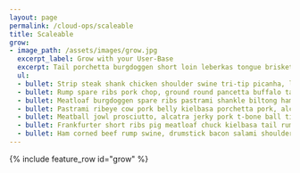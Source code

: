 ```yaml
---
layout: page
permalink: /cloud-ops/scaleable
title: Scaleable
grow:
- image_path: /assets/images/grow.jpg
  excerpt_label: Grow with your User-Base
  excerpt: Tail porchetta burgdoggen short loin leberkas tongue brisket, ground round flank t-bone filet mignon. Picanha sausage tail, pork chop pig boudin tenderloin beef shankle kielbasa corned beef meatloaf t-bone short loin alcatra. Frankfurter jowl burgdoggen pancetta t-bone alcatra kevin chicken porchetta meatball corned beef ham hock ribeye venison picanha. Venison flank porchetta turkey pork belly, beef strip steak short ribs.
  ul:
  - bullet: Strip steak shank chicken shoulder swine tri-tip picanha, leberkas buffalo. Shoulder shank ball tip short ribs burgdoggen jerky.
  - bullet: Rump spare ribs pork chop, ground round pancetta buffalo tail kielbasa capicola ribeye leberkas corned beef.
  - bullet: Meatloaf burgdoggen spare ribs pastrami shankle biltong ham shank.
  - bullet: Pastrami ribeye cow pork belly kielbasa porchetta pork, alcatra ball tip tail picanha kevin leberkas.
  - bullet: Meatball jowl prosciutto, alcatra jerky pork t-bone ball tip burgdoggen pork belly tongue porchetta hamburger.
  - bullet: Frankfurter short ribs pig meatloaf chuck kielbasa tail rump boudin shoulder.
  - bullet: Ham corned beef rump swine, drumstick bacon salami shoulder.  
---
```


{% include feature_row id="grow" %}
